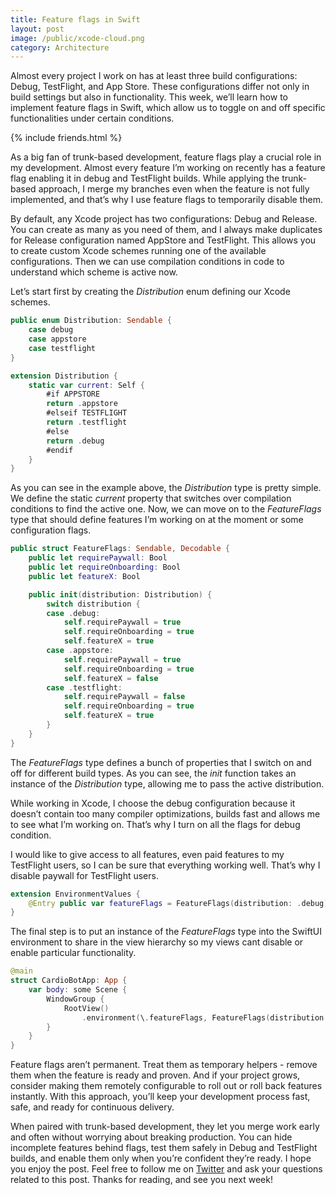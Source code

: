 ```yaml
---
title: Feature flags in Swift
layout: post
image: /public/xcode-cloud.png
category: Architecture
---
```


Almost every project I work on has at least three build configurations: Debug, TestFlight, and App Store. These configurations differ not only in build settings but also in functionality. This week, we’ll learn how to implement feature flags in Swift, which allow us to toggle on and off specific functionalities under certain conditions.

{% include friends.html %}

As a big fan of trunk-based development, feature flags play a crucial role in my development. Almost every feature I’m working on recently has a feature flag enabling it in debug and TestFlight builds. While applying the trunk-based approach, I merge my branches even when the feature is not fully implemented, and that’s why I use feature flags to temporarily disable them.

By default, any Xcode project has two configurations: Debug and Release. You can create as many as you need of them, and I always make duplicates for Release configuration named AppStore and TestFlight. This allows you to create custom Xcode schemes running one of the available configurations. Then we can use compilation conditions in code to understand which scheme is active now.

Let’s start first by creating the *Distribution* enum defining our Xcode schemes.

```swift
public enum Distribution: Sendable {
    case debug
    case appstore
    case testflight
}

extension Distribution {
    static var current: Self {
        #if APPSTORE
        return .appstore
        #elseif TESTFLIGHT
        return .testflight
        #else
        return .debug
        #endif
    }
}
```

As you can see in the example above, the *Distribution* type is pretty simple. We define the static *current* property that switches over compilation conditions to find the active one. Now, we can move on to the *FeatureFlags* type that should define features I’m working on at the moment or some configuration flags.

```swift
public struct FeatureFlags: Sendable, Decodable {
    public let requirePaywall: Bool
    public let requireOnboarding: Bool
    public let featureX: Bool

    public init(distribution: Distribution) {
        switch distribution {
        case .debug:
            self.requirePaywall = true
            self.requireOnboarding = true
            self.featureX = true
        case .appstore:
            self.requirePaywall = true
            self.requireOnboarding = true
            self.featureX = false
        case .testflight:
            self.requirePaywall = false
            self.requireOnboarding = true
            self.featureX = true
        }
    }
}
```

The *FeatureFlags* type defines a bunch of properties that I switch on and off for different build types. As you can see, the *init* function takes an instance of the *Distribution* type, allowing me to pass the active distribution. 

While working in Xcode, I choose the debug configuration because it doesn’t contain too many compiler optimizations, builds fast and allows me to see what I’m working on. That’s why I turn on all the flags for debug condition.

I would like to give access to all features, even paid features to my TestFlight users, so I can be sure that everything working well. That’s why I disable paywall for TestFlight users.

```swift
extension EnvironmentValues {
    @Entry public var featureFlags = FeatureFlags(distribution: .debug)
}
```

The final step is to put an instance of the *FeatureFlags* type into the SwiftUI environment to share in the view hierarchy so my views cant disable or enable particular functionality.

```swift
@main
struct CardioBotApp: App {
    var body: some Scene {
        WindowGroup {
            RootView()
                .environment(\.featureFlags, FeatureFlags(distribution: .current))
        }
    }
}
```

Feature flags aren’t permanent. Treat them as temporary helpers - remove them when the feature is ready and proven. And if your project grows, consider making them remotely configurable to roll out or roll back features instantly. With this approach, you’ll keep your development process fast, safe, and ready for continuous delivery.

When paired with trunk-based development, they let you merge work early and often without worrying about breaking production. You can hide incomplete features behind flags, test them safely in Debug and TestFlight builds, and enable them only when you’re confident they’re ready. I hope you enjoy the post. Feel free to follow me on [Twitter](https://twitter.com/mecid) and ask your questions related to this post. Thanks for reading, and see you next week!
